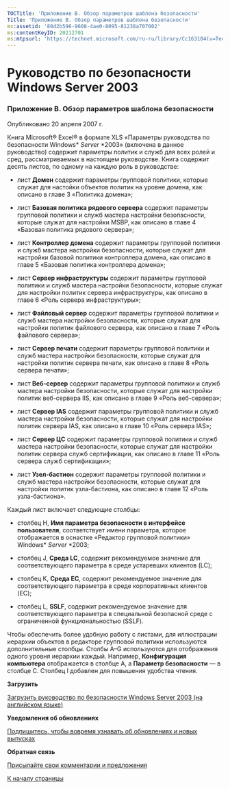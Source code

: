 ```yaml
---
TOCTitle: 'Приложение В. Обзор параметров шаблона безопасности'
Title: 'Приложение В. Обзор параметров шаблона безопасности'
ms:assetid: '80d2b596-9608-4ae0-8095-81238a707002'
ms:contentKeyID: 20212701
ms:mtpsurl: 'https://technet.microsoft.com/ru-ru/library/Cc163104(v=TechNet.10)'
---
```


Руководство по безопасности Windows Server 2003
===============================================

### Приложение В. Обзор параметров шаблона безопасности

Опубликовано 20 апреля 2007 г.

Книга Microsoft® Excel® в формате XLS «Параметры руководства по безопасности Windows* *Server* *2003» (включена в данное руководство) содержит параметры политик и служб для всех ролей и сред, рассматриваемых в настоящем руководстве. Книга содержит десять листов, по одному на каждую роль в руководстве:

-   лист **Домен** содержит параметры групповой политики, которые служат для настойки объектов политик на уровне домена, как описано в главе 3 «Политика домена»;

-   лист **Базовая политика рядового сервера** содержит параметры групповой политики и служб мастера настройки безопасности, которые служат для настройки MSBP, как описано в главе 4 «Базовая политика рядового сервера»;

-   лист **Контроллер домена** содержит параметры групповой политики и служб мастера настройки безопасности, которые служат для настройки базовой политики контроллера домена, как описано в главе 5 «Базовая политика контроллера домена»;

-   лист **Сервер инфраструктуры** содержит параметры групповой политики и служб мастера настройки безопасности, которые служат для настройки политик сервера инфраструктуры, как описано в главе 6 «Роль сервера инфраструктуры»;

-   лист **Файловый сервер** содержит параметры групповой политики и служб мастера настройки безопасности, которые служат для настройки политик файлового сервера, как описано в главе 7 «Роль файлового сервера»;

-   лист **Сервер печати** содержит параметры групповой политики и служб мастера настройки безопасности, которые служат для настройки политик сервера печати, как описано в главе 8 «Роль сервера печати»;

-   лист **Веб-сервер** содержит параметры групповой политики и служб мастера настройки безопасности, которые служат для настройки политик веб-сервера IIS, как описано в главе 9 «Роль веб-сервера»;

-   лист **Сервер IAS** содержит параметры групповой политики и служб мастера настройки безопасности, которые служат для настройки политик сервера IAS, как описано в главе 10 «Роль сервера IAS»;

-   лист **Сервер ЦС** содержит параметры групповой политики и служб мастера настройки безопасности, которые служат для настройки политик сервера служб сертификации, как описано в главе 11 «Роль сервера служб сертификации»;

-   лист **Узел-бастион** содержит параметры групповой политики и служб мастера настройки безопасности, которые служат для настройки политик узла-бастиона, как описано в главе 12 «Роль узла-бастиона».

Каждый лист включает следующие столбцы:

-   столбец H, **Имя параметра безопасности в интерфейсе пользователя**, соответствует имени параметра, которое отображается в оснастке «Редактор групповой политики» Windows* *Server* *2003;

-   столбец J, **Среда LC**, содержит рекомендуемое значение для соответствующего параметра в среде устаревших клиентов (LC);

-   столбец K, **Среда EC**, содержит рекомендуемое значение для соответствующего параметра в среде корпоративных клиентов (EC);

-   столбец L, **SSLF**, содержит рекомендуемое значение для соответствующего параметра в специальной безопасной среде с ограниченной функциональностью (SSLF).

Чтобы обеспечить более удобную работу с листами, для иллюстрации иерархии объектов в редакторе групповой политики используются дополнительные столбцы. Столбы A–G используются для отображения одного уровня иерархии каждый. Например, **Конфигурация компьютера** отображается в столбце А, а **Параметр безопасности** — в столбце C. Столбец I добавлен для повышения удобства чтения.

**Загрузить**

[Загрузить руководство по безопасности Windows Server 2003 (на английском языке)](http://go.microsoft.com/fwlink/?linkid=14846)

**Уведомления об обновлениях**

[Подпишитесь, чтобы вовремя узнавать об обновлениях и новых выпусках](http://go.microsoft.com/fwlink/?linkid=54982)

**Обратная связь**

[Присылайте свои комментарии и предложения](mailto:secwish@microsoft.com?subject=windows%20server%202003%20security%20guide)

[](#mainsection)[К началу страницы](#mainsection)
